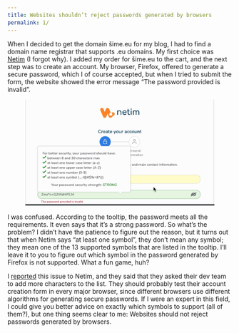 ```yaml
---
title: Websites shouldn’t reject passwords generated by browsers
permalink: 1/
---
```


When I decided to get the domain šime.eu for my blog, I had to find a domain name registrar that supports .eu domains. My first choice was [Netim](https://www.netim.com/) (I forgot why). I added my order for šime.eu to the cart, and the next step was to create an account. My browser, Firefox, offered to generate a secure password, which I of course accepted, but when I tried to submit the form, the website showed the error message “The password provided is invalid”.

<figure>
  <img src="/media/firefox-password-invalid.jpg" alt="Netim. Create your account. Your password should have at least one symbol. The password provided is invalid.">
</figure>

I was confused. According to the tooltip, the password meets all the requirements. It even says that it’s a strong password. So what’s the problem? I didn’t have the patience to figure out the reason, but it turns out that when Netim says “at least one symbol”, they don’t mean any symbol; they mean one of the 13 supported symbols that are listed in the tooltip. I’ll leave it to you to figure out which symbol in the password generated by Firefox is not supported. What a fun game, huh?

I [reported](https://twitter.com/simevidas/status/1749548143975248010) this issue to Netim, and they said that they asked their dev team to add more characters to the list. They should probably test their account creation form in every major browser, since different browsers use different algorithms for generating secure passwords. If I were an expert in this field, I could give you better advice on exactly which symbols to support (all of them?), but one thing seems clear to me: Websites should not reject passwords generated by browsers.
